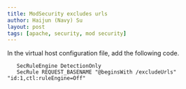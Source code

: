 ```yaml
---
title: ModSecurity excludes urls
author: Haijun (Navy) Su
layout: post
tags: [apache, security, mod security]
---
```


In the virtual host configuration file, add the following code.

```
   SecRuleEngine DetectionOnly
   SecRule REQUEST_BASENAME "@beginsWith /excludeUrls" "id:1,ctl:ruleEngine=Off"

```
